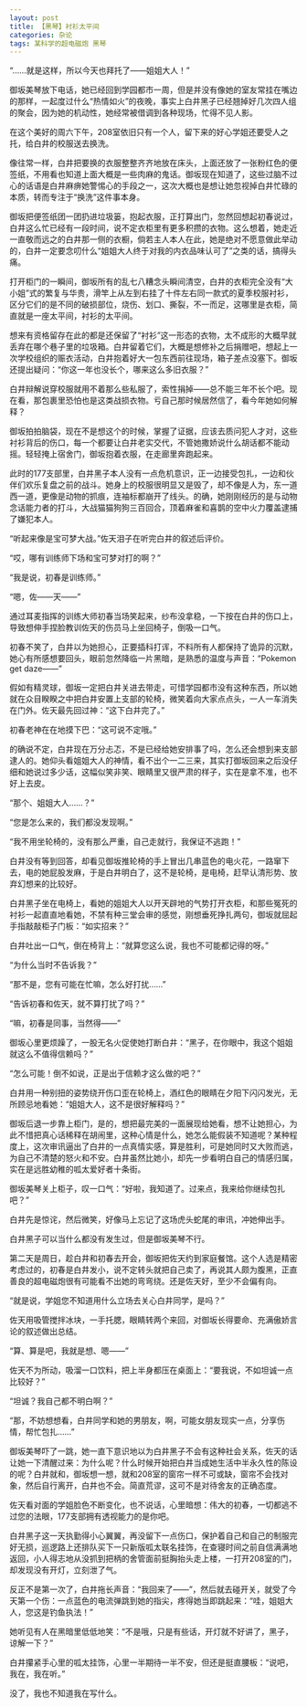 ```yaml
---
layout: post
title: 【黑琴】衬衫太平间
categories: 杂论
tags: 某科学的超电磁炮 黑琴
---
```


“……就是这样，所以今天也拜托了——姐姐大人！”



御坂美琴放下电话，她已经回到学园都市一周，但是并没有像她的室友常挂在嘴边的那样，一起度过什么“热情如火”的夜晚，事实上白井黑子已经翘掉好几次四人组的聚会，因为她的机动性，她经常被借调到各种现场，忙得不见人影。



在这个美好的周六下午，208室依旧只有一个人，留下来的好心学姐还要受人之托，给白井的校服送去换洗。



像往常一样，白井把要换的衣服整整齐齐地放在床头，上面还放了一张粉红色的便签纸，不用看也知道上面大概是一些肉麻的鬼话。御坂现在知道了，这些过脑不过心的话语是白井麻痹她警惕心的手段之一，这次大概也是想让她忽视掉白井忙碌的本质，转而专注于“换洗”这件事本身。



御坂把便签纸团一团扔进垃圾篓，抱起衣服，正打算出门，忽然回想起初春说过，白井这么忙已经有一段时间，说不定衣柜里有更多积攒的衣物。这么想着，她走近一直敬而远之的白井那一侧的衣橱，倘若主人本人在此，她是绝对不愿意做此举动的，白井一定要念叨什么“姐姐大人终于对我的内衣品味认可了”之类的话，搞得头痛。



打开柜门的一瞬间，御坂所有的乱七八糟念头瞬间清空，白井的衣柜完全没有“大小姐”式的繁复与华贵，滑竿上从左到右挂了十件左右同一款式的夏季校服衬衫，区分它们的是不同的破损部位，烧伤、划口、撕裂，不一而足，这哪里是衣柜，简直就是一座太平间，衬衫的太平间。



想来有资格留存在此的都是还保留了“衬衫”这一形态的衣物，太不成形的大概早就丢弃在哪个巷子里的垃圾箱。白井留着它们，大概是想修补之后捐赠吧，想起上一次学校组织的赈衣活动，白井抱着好大一包东西前往现场，箱子差点没塞下。御坂还提出疑问：“你这一年也没长个，哪来这么多旧衣服？”



白井辩解说穿校服就用不着那么些私服了，索性捐掉——总不能三年不长个吧。现在看，那包裹里恐怕也是这类战损衣物。亏自己那时候居然信了，看今年她如何解释？



御坂拍拍脑袋，现在不是想这个的时候，掌握了证据，应该去质问犯人才对，这些衬衫背后的伤口，每一个都要让白井老实交代，不管她撒娇说什么胡话都不能动摇。轻轻掩上宿舍门，御坂抱着衣服，在走廊里奔跑起来。

 



此时的177支部里，白井黑子本人没有一点危机意识，正一边接受包扎，一边和伙伴们欢乐复盘之前的战斗。她身上的校服很明显又是毁了，却不像是人为，东一道西一道，更像是动物的抓痕，连袖标都崩开了线头。的确，她刚刚经历的是与动物念话能力者的打斗，大战猫猫狗狗三百回合，顶着麻雀和喜鹊的空中火力覆盖逮捕了嫌犯本人。



“听起来像是宝可梦大战。”佐天泪子在听完白井的叙述后评价。


“哎，哪有训练师下场和宝可梦对打的啊？”



“我是说，初春是训练师。”


“嗯，佐——天——”



通过耳麦指挥的训练大师初春当场笑起来，纱布没拿稳，一下按在白井的伤口上，导致想伸手捏脸教训佐天的伤员马上坐回椅子，倒吸一口气。



初春不笑了，白井以为她担心，正要插科打诨，不料所有人都保持了诡异的沉默，她心有所感想要回头，眼前忽然降临一片黑暗，是熟悉的温度与声音：“Pokemon get daze——”



假如有精灵球，御坂一定把白井关进去带走，可惜学园都市没有这种东西，所以她就在众目睽睽之中把白井安置上支部的轮椅，微笑着向大家点点头，一人一车消失在门外。佐天最先回过神：“这下白井完了。”



初春老神在在地摸下巴：“这可说不定哦。”



 

的确说不定，白井现在万分忐忑，不是已经给她安排事了吗，怎么还会想到来支部逮人的。她仰头看姐姐大人的神情，看不出个一二三来，其实打御坂回来之后没仔细和她说过多少话，这幅似笑非笑、眼睛里又很严肃的样子，实在是拿不准，也不好上去皮。



“那个、姐姐大人……？”



“您是怎么来的，我们都没发现啊。”



“我不用坐轮椅的，没有那么严重，自己走就行，我保证不逃跑！”



白井没有等到回答，却看见御坂推轮椅的手上冒出几串蓝色的电火花，一路窜下去，电的她屁股发麻，于是白井明白了，这不是轮椅，是电椅，赶早认清形势、放弃幻想来的比较好。



 

白井黑子坐在电椅上，看她的姐姐大人以开天辟地的气势打开衣柜，和那些冤死的衬衫一起直直地看她，不禁有种三堂会审的感觉，刚想垂死挣扎两句，御坂就屈起手指敲敲柜子门板：“如实招来？”



白井吐出一口气，倒在椅背上：“就算您这么说，我也不可能都记得的呀。”



“为什么当时不告诉我？”



“那不是，您有可能在忙嘛，怎么好打扰……”



“告诉初春和佐天，就不算打扰了吗？”



“嘛，初春是同事，当然得——”



御坂心里更烦躁了，一股无名火促使她打断白井：“黑子，在你眼中，我这个姐姐就这么不值得信赖吗？”



“怎么可能！倒不如说，正是出于信赖才这么做的吧？”



白井用一种别扭的姿势绕开伤口歪在轮椅上，酒红色的眼睛在夕阳下闪闪发光，无所顾忌地看她：“姐姐大人，这不是很好解释吗？”



御坂后退一步靠上柜门，是的，想把最完美的一面展现给她看，想不让她担心，为此不惜把真心话稀释在胡闹里，这种心情是什么，她怎么能假装不知道呢？某种程度上，这次审讯逼出了白井的一点真情实感，算是胜利，可是她同时又大败而逃，为自己不清楚的怒火和不安。白井虽然比她小，却先一步看明白自己的情感归属，实在是远胜幼稚的呱太爱好者十条街。



御坂美琴关上柜子，叹一口气：“好啦，我知道了。过来点，我来给你继续包扎吧？”



白井先是惊诧，然后微笑，好像马上忘记了这场虎头蛇尾的审讯，冲她伸出手。



 

白井黑子可以当什么都没有发生过，但是御坂美琴不行。



第二天是周日，趁白井和初春去开会，御坂把佐天约到家庭餐馆。这个人选是精密考虑过的，初春是白井发小，说不定转头就把自己卖了，再说其人颇为腹黑，正直善良的超电磁炮很有可能看不出她的弯弯绕。还是佐天好，至少不会偏有向。



“就是说，学姐您不知道用什么立场去关心白井同学，是吗？”



佐天用吸管搅拌冰块，一手托腮，眼睛转两个来回，对御坂长得要命、充满傲娇言论的叙述做出总结。



“算、算是吧，我就是想、嗯——”



佐天不为所动，吸溜一口饮料，把上半身都压在桌面上：“要我说，不如坦诚一点比较好？”



“坦诚？我自己都不明白啊？”



“那，不妨想想看，白井同学和她的男朋友，啊，可能女朋友现实一点，分享伤情，帮忙包扎……”



御坂美琴吓了一跳，她一直下意识地以为白井黑子不会有这种社会关系，佐天的话让她一下清醒过来：为什么呢？什么时候开始把白井当成她生活中半永久性的陈设的呢？白井就和，御坂想一想，就和208室的窗帘一样不可或缺，窗帘不会找对象，然后自行离开，白井也不会。简直荒谬，这可不是对待舍友的正确态度。



佐天看对面的学姐脸色不断变化，也不说话，心里暗想：伟大的初春，一切都逃不过您的法眼，177支部拥有透视能力的是你吧。



 

白井黑子这一天执勤得小心翼翼，再没留下一点伤口，保护着自己和自己的制服完好无损，巡逻路上还排队买下一只新版呱太联名挂饰，在查寝时间之前自信满满地返回，小人得志地从没抓到把柄的舍管面前挺胸抬头走上楼，一打开208室的门，却发现没有开灯，立刻泄了气。



反正不是第一次了，白井拖长声音：“我回来了——”，然后就去碰开关，就受了今天第一个伤：一点蓝色的电流弹跳到她的指尖，疼得她当即跳起来：“哇，姐姐大人，您这是钓鱼执法！”



她听见有人在黑暗里低低地笑：“不是哦，只是有些话，开灯就不好讲了，黑子，谅解一下？”



白井攥紧手心里的呱太挂饰，心里一半期待一半不安，但还是挺直腰板：“说吧，我在，我在听。”



没了，我也不知道我在写什么。

 

 
